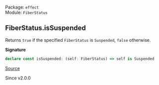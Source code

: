 Package: `effect`<br />
Module: `FiberStatus`<br />

## FiberStatus.isSuspended

Returns `true` if the specified `FiberStatus` is `Suspended`, `false`
otherwise.

**Signature**

```ts
declare const isSuspended: (self: FiberStatus) => self is Suspended
```

[Source](https://github.com/Effect-TS/effect/tree/main/packages/effect/src/FiberStatus.ts#L108)

Since v2.0.0
